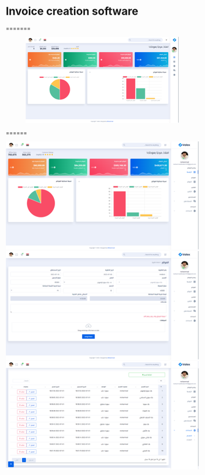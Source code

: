 
# Invoice creation software

=======
<p align="center"><a href="https://laravel.com" target="_blank"><img src="public/assets/img/‏‏لقطة الشاشة (18).png" width="400"></a></p>
======
<p align="center">
<a href="https://laravel.com" target="_blank"><img src="public/assets/img/‏‏لقطة%20الشاشة%20(9).png"></a>
<a href="https://travis-ci.org/laravel/framework"><img src="public/assets/img/‏‏لقطة%20الشاشة%20(16).png" alt="Build Status"></a>
<a href="https://packagist.org/packages/laravel/framework"><img src="public/assets/img/‏‏لقطة%20الشاشة%20(12).png" alt="Total Downloads"></a>

</p>

